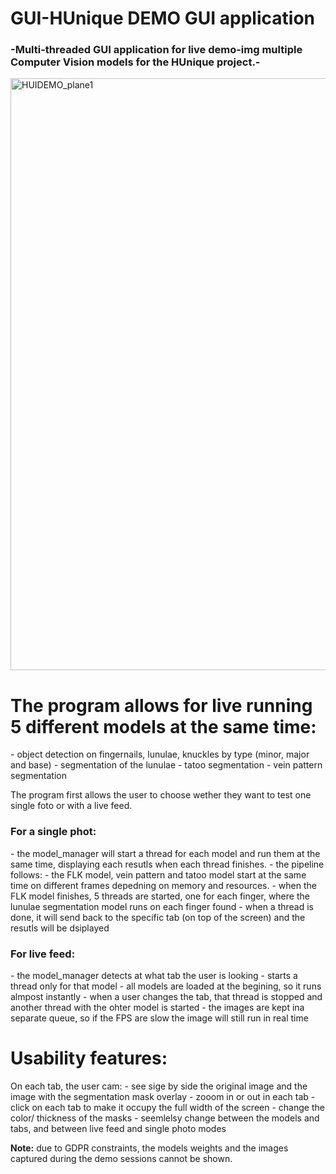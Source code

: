# GUI-HUnique DEMO GUI application
<h3>-Multi-threaded GUI application for live demo-img multiple Computer Vision models for the HUnique project.-</h3>

<img width="2108" height="947" alt="HUIDEMO_plane1" src="https://github.com/user-attachments/assets/9fb6904f-1393-41a2-807a-eb167feda527" />

<h1>The program allows for live running 5 different models at the same time: </h1>
  - object detection on fingernails, lunulae, knuckles by type (minor, major and base)
  - segmentation of the lunulae
  - tatoo segmentation
  - vein pattern segmentation

The program first allows the user to choose wether they want to test one single foto or with a live feed.

<h3>For a single phot:</h3>
  - the model_manager will start a thread for each model and run them at the same time, displaying each resutls when each thread finishes.
  - the pipeline follows:
      - the FLK model, vein pattern and tatoo model start at the same time on different frames depedning on memory and resources.
      - when the FLK model finishes, 5 threads are started, one for each finger, where the lunulae segmentation model runs on each finger found
  - when a thread is done, it will send back to the specific tab (on top of the screen) and the resutls will be dsiplayed

<h3>For live feed:</h3>
  - the model_manager detects at what tab the user is looking
  - starts a thread only for that model
  - all models are loaded at the begining, so it runs almpost instantly
  - when a user changes the tab, that thread is stopped and another thread with the ohter model is started
  - the images are kept ina separate queue, so if the FPS are slow the image will still run in real time


<h1>Usability features:</h1>
On each tab, the user cam:
  - see sige by side the original image and the image with the segmentation mask overlay
  - zooom in or out in each tab
  - click on each tab to make it occupy the full width of the screen
  - change the color/ thickness of the masks
  - seemlelsy change between the models and tabs, and between live feed and single photo modes
  
  

<b>Note:</b> due to GDPR constraints, the models weights and the images captured during the demo sessions cannot be shown.
